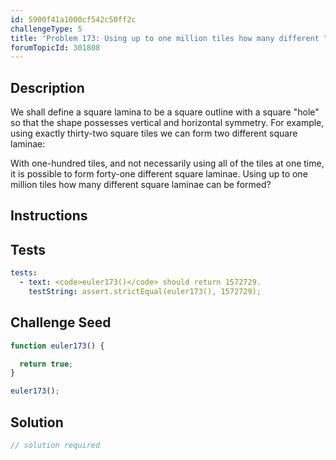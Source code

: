 ```yaml
---
id: 5900f41a1000cf542c50ff2c
challengeType: 5
title: 'Problem 173: Using up to one million tiles how many different "hollow" square laminae can be formed?'
forumTopicId: 301808
---
```


## Description

<section id='description'>

We shall define a square lamina to be a square outline with a square "hole" so that the shape possesses vertical and horizontal symmetry. For example, using exactly thirty-two square tiles we can form two different square laminae:

With one-hundred tiles, and not necessarily using all of the tiles at one time, it is possible to form forty-one different square laminae. Using up to one million tiles how many different square laminae can be formed?

</section>

## Instructions

<section id='instructions'>

</section>

## Tests

<section id='tests'>

```yml
tests:
  - text: <code>euler173()</code> should return 1572729.
    testString: assert.strictEqual(euler173(), 1572729);

```

</section>

## Challenge Seed

<section id='challengeSeed'>

<div id='js-seed'>

```js
function euler173() {

  return true;
}

euler173();
```

</div>

</section>

## Solution

<section id='solution'>

```js
// solution required
```

</section>
